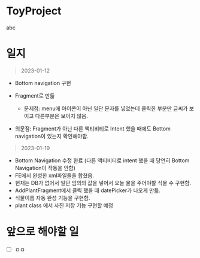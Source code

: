 # ToyProject
abc



# 일지


>2023-01-12

- Bottom navigation 구현
- Fragment로 만듦
   - 문제점: menu에 아이콘이 아닌 일단 문자를 넣었는데 클릭한 부분만 글씨가 보이고 다른부분은 보이지 않음.
   
- 의문점: Fragment가 아닌 다른 액티비티로 Intent 했을 때에도 Bottom navigation이 있는지 확인해야함.

>2023-01-19

- Bottom Navigation 수정 완료
 (다른 액티비티로 intent 했을 때 당연히 Bottom Navigation이 작동을 안함)
- FE에서 완성한 xml파일들을 합쳤음.
- 현재는 DB가 없어서 일단 임의의 값을 넣어서 오늘 물을 주어야할 식물 수 구현함.
- AddPlantFragment에서 클릭 했을 때 datePicker가 나오게 만듦.
- 식물이름 자동 완성 기능을 구현함.
- plant class 에서 사진 저장 기능 구현할 예정



# 앞으로 해야할 일

- [ ] ㅁㅁ

